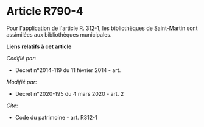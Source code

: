 # Article R790-4

Pour l'application de l'article R. 312-1, les bibliothèques de Saint-Martin sont assimilées aux bibliothèques municipales.

**Liens relatifs à cet article**

_Codifié par_:

  - Décret n°2014-119 du 11 février 2014 - art.

_Modifié par_:

  - Décret n°2020-195 du 4 mars 2020 - art. 2

_Cite_:

  - Code du patrimoine - art. R312-1
